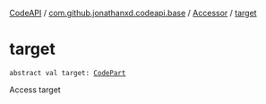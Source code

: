 [CodeAPI](../../index.md) / [com.github.jonathanxd.codeapi.base](../index.md) / [Accessor](index.md) / [target](.)

# target

`abstract val target: `[`CodePart`](../../com.github.jonathanxd.codeapi/-code-part/index.md)

Access target

